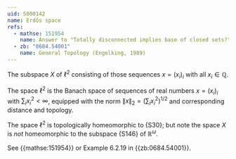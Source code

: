 ```yaml
---
uid: S000142
name: Erdős space
refs:
  - mathse: 151954
    name: Answer to "Totally disconnected implies base of closed sets?"
  - zb: "0684.54001"
    name: General Topology (Engelking, 1989)
---
```


The subspace $X$ of $\ell^2$ consisting of those sequences $x=(x_i)_i$ with all $x_i\in\mathbb Q$.

The space $\ell^2$ is the Banach space of sequences of real numbers $x=(x_i)_i$ with $\sum_i x_i^2<\infty$,
equipped with the norm $\|x\|_2=(\sum_i x_i^2)^{1/2}$ and corresponding distance and topology.

The space $\ell^2$ is topologically homeomorphic to {S30};
but note the space $X$ is *not* homeomorphic to the subspace {S146} of $\mathbb R^\omega$.

See {{mathse:151954}} or Example 6.2.19 in {{zb:0684.54001}}.
